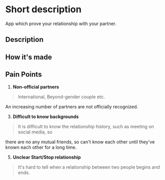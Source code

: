 


# Short description
App which prove your relationship with your partner.


## Description



## How it's made



## Pain Points

1. **Non-official partners**

> International, Beyond-gender couple etc.

An increasing number of partners are not officially recognized.

3. **Difficult to know backgrounds** 

> It is difficult to know the relationship history, such as meeting on social media, so

there are no any mutual friends, so can't know each other until they've known each other for a long time.

5. **Unclear Start/Stop relationship**

> It's hard to tell when a relationship between two people begins and ends.


## 


## 

